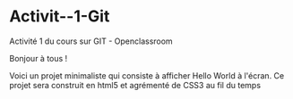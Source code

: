# Activit--1-Git
Activité 1 du cours sur GIT - Openclassroom

Bonjour à tous !

Voici un projet minimaliste qui consiste à afficher Hello World à l'écran.
Ce projet sera construit en html5 et agrémenté de CSS3 au fil du temps